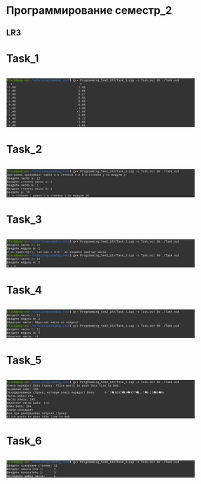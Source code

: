 # Программирование семестр_2

## LR3
# Task_1
<br>
<img src="Task_1.png">

# Task_2
<br>
<img src="Task_2.png">

# Task_3
<br>
<img src="Task_3.png">

# Task_4
<br>
<img src="Task_4.png">

# Task_5
<br>
<img src="Task_5.png">

# Task_6
<br>
<img src="Task_6.png">

